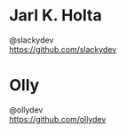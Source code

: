 # Jarl K. Holta
@slackydev  
https://github.com/slackydev

# Olly
@ollydev  
https://github.com/ollydev
